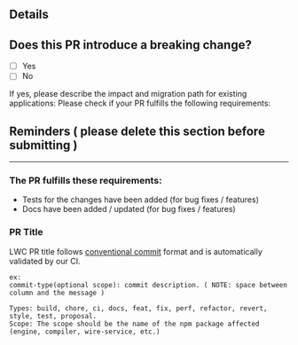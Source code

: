 
## Details


## Does this PR introduce a breaking change?

* [ ] Yes
* [ ] No

If yes, please describe the impact and migration path for existing applications:
Please check if your PR fulfills the following requirements:


## Reminders ( please delete this section before submitting )
-------------------------------------------------------------

### The PR fulfills these requirements:
* Tests for the changes have been added (for bug fixes / features)
* Docs have been added / updated (for bug fixes / features)

### PR Title
LWC PR title follows [conventional commit](../CONTRIBUTING.md#create-a-pull-request) format and is automatically validated by our CI.
```shell
ex:
commit-type(optional scope): commit description. ( NOTE: space between column and the message )

Types: build, chore, ci, docs, feat, fix, perf, refactor, revert, style, test, proposal.
Scope: The scope should be the name of the npm package affected (engine, compiler, wire-service, etc.)
```
